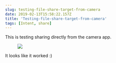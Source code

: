 ```yaml
---
slug: testing-file-share-target-from-camera
date: 2019-02-13T15:58:22.157Z
title: 'Testing-file-share-target-from-camera'
tags: [Intent, share]
---
```

This is testing sharing directly from the camera app.

<figure>
  <img src="/images/2019-02-13-testing-file-share-target-from-camera.jpeg">
</figure>

It looks like it worked :)
